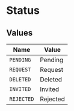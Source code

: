 # Status


## Values

| Name       | Value      |
| ---------- | ---------- |
| `PENDING`  | Pending    |
| `REQUEST`  | Request    |
| `DELETED`  | Deleted    |
| `INVITED`  | Invited    |
| `REJECTED` | Rejected   |